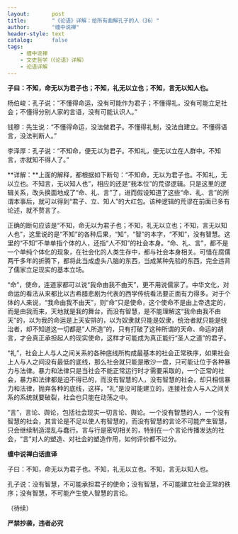 ```yaml
---
layout:       post
title:        "《论语》详解：给所有曲解孔子的人（36）"
author:       "缠中说禅"
header-style: text
catalog:      false
tags:
    - 缠中说禅
    - 文史哲学（《论语》详解）
    - 论语详解
---
```


**子曰：不知，命无以为君子也；不知，礼无以立也；不知，言无以知人也。**



杨伯峻：孔子说：“不懂得命运，没有可能作为君子；不懂得礼，没有可能立足社会；不懂得分别人家的言语，没有可能认识人。”

钱穆：先生说：“不懂得命运，没法做君子。不懂得礼制，没法自建立。不懂得语言，没法判断人。”

李泽厚：孔子说：“不知命，便无以为君子。不知礼，便无以立在人群中。不知言，亦就知不得人了。”



**详解：**上面的解释，都根据如下断句：“不知命，无以为君子也。不知礼，无以立也。不知言，无以知人也”，相应的还是“我本位”的荒谬逻辑。只是这里的逻辑关系，改头换面地成了“命、礼、言”了，进而假设知道了这些“命、礼、言”的所谓本事后，就可以得到“君子、立、知人”的大红包。该种逻辑的荒谬在前面已多有论述，就不赘言了。



正确的断句应该是“不知，命无以为君子也；不知，礼无以立也；不知，言无以知人也”，这里说的是“不知”的各种后果，“知”，“智”的本字，“不知”，没有智慧。这里的“不知”不单单指个体的人，还指“人不知”的社会本身。“命、礼、言”，都不是一个单纯个体化的现象，在社会化的人类生存中，都与社会本身相关。可惜在腐儒两千多年的折腾下，都将此当成虚头八脑的东西，当成某种先验的东西，完全违背了儒家立足现实的基本立场。



“命”，使命，连道家都可以说“我命由我不由天”，更不用说儒家了。中华文化，对命运的看法从来都比以古希腊悲剧为代表的西学传统看法要正面有力得多。对于个体的人来说，“我命由我不由天”，则“命”只是使命，这个使命不是由上帝选定的，而是由我而来，天地就是我的舞台，而没有智慧，是不能理解这“我命由我不由天”的，以为我的命运是上天安排的，以为奴隶就只能是奴隶，统治者就只能是统治者，却不知道这一切都是“人所造”的，只有打破了这种所谓的天命、命运的胡言，才会真正承担起人的现实使命，这样才可能成为真正能行“圣人之道”的君子。



“礼”，社会上人与人之间关系的各种底线所构成最基本的社会正常秩序，如果社会上人与人之间没有最低的底线，那么社会就只能是散沙一盘，只可能让位于各种暴力与法律。暴力和法律只是当社会不能正常运行时才需要采取的，一个正常的社会，暴力和法律都是迫不得已的，而没有智慧的人，没有智慧的社会，却只相信暴力和法律，抛弃各种的底线，这样，“礼”是没可能建立的，连接社会人与人之间关系的系统就要破裂，社会也只能在动荡之中。



“言”，言论、舆论，包括社会现实一切言论、舆论。一个没有智慧的人，一个没有智慧的社会，其言论是不足以使人有智慧的，而没有智慧的言论不可能产生智慧，只会继续制造混乱与蠢行。言与行是密切相关的，特别在一个言论传播发达的社会，“言”对人的塑造、对社会的塑造作用，如何评价都不过分。



**缠中说禅白话直译**



子曰：不知，命无以为君子也。不知，礼无以立也。不知，言无以知人也。

孔子说：没有智慧，不可能承担君子的使命；没有智慧，不可能建立社会正常的秩序；没有智慧，不可能产生使人智慧的言论。



（待续）



**严禁抄袭，违者必究**

